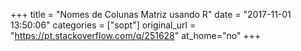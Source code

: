 +++
title = "Nomes de Colunas Matriz usando R"
date = "2017-11-01 13:50:06"
categories = ["sopt"]
original_url = "https://pt.stackoverflow.com/q/251628"
at_home="no"
+++

